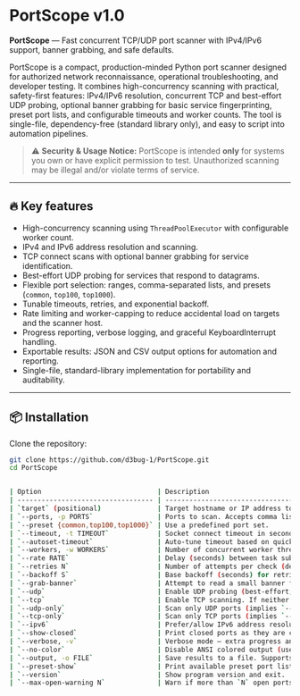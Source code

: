 # PortScope v1.0

**PortScope** — Fast concurrent TCP/UDP port scanner with IPv4/IPv6 support, banner grabbing, and safe defaults.

PortScope is a compact, production-minded Python port scanner designed for authorized network reconnaissance, operational troubleshooting, and developer testing. It combines high-concurrency scanning with practical, safety-first features: IPv4/IPv6 resolution, concurrent TCP and best-effort UDP probing, optional banner grabbing for basic service fingerprinting, preset port lists, and configurable timeouts and worker counts. The tool is single-file, dependency-free (standard library only), and easy to script into automation pipelines.

> ⚠️ **Security & Usage Notice:** PortScope is intended **only** for systems you own or have explicit permission to test. Unauthorized scanning may be illegal and/or violate terms of service.

---

## 🔥 Key features
- High-concurrency scanning using `ThreadPoolExecutor` with configurable worker count.  
- IPv4 and IPv6 address resolution and scanning.  
- TCP connect scans with optional banner grabbing for service identification.  
- Best-effort UDP probing for services that respond to datagrams.  
- Flexible port selection: ranges, comma-separated lists, and presets (`common`, `top100`, `top1000`).  
- Tunable timeouts, retries, and exponential backoff.  
- Rate limiting and worker-capping to reduce accidental load on targets and the scanner host.  
- Progress reporting, verbose logging, and graceful KeyboardInterrupt handling.  
- Exportable results: JSON and CSV output options for automation and reporting.  
- Single-file, standard-library implementation for portability and auditability.

---

## 📦 Installation

Clone the repository:

```bash
git clone https://github.com/d3bug-1/PortScope.git
cd PortScope


| Option                             | Description                                                                                           | Example                                                        |
| ---------------------------------- | ----------------------------------------------------------------------------------------------------- | -------------------------------------------------------------- |
| `target` (positional)              | Target hostname or IP address to scan.                                                                | `python3 scanner.py example.com`                               |
| `--ports, -p PORTS`                | Ports to scan. Accepts comma lists and ranges (e.g. `22,80,443` or `1-1024`).                         | `python3 scanner.py example.com --ports 22,80,443`             |
| `--preset {common,top100,top1000}` | Use a predefined port set.                                                                            | `python3 scanner.py 8.8.8.8 --preset common`                   |
| `--timeout, -t TIMEOUT`            | Socket connect timeout in seconds (float). Default: `1.0`.                                            | `python3 scanner.py example.com --timeout 0.5`                 |
| `--autoset-timeout`                | Auto-tune timeout based on quick sample connects (best-effort).                                       | `python3 scanner.py example.com --autoset-timeout`             |
| `--workers, -w WORKERS`            | Number of concurrent worker threads (capped by system limits). Default: `200`.                        | `python3 scanner.py target.com --workers 400`                  |
| `--rate RATE`                      | Delay (seconds) between task submissions (simple rate limiting).                                      | `python3 scanner.py target.com --ports 1-1000 --rate 0.01`     |
| `--retries N`                      | Number of attempts per check (default `1`).                                                           | `python3 scanner.py example.com --ports 80 --retries 3`        |
| `--backoff S`                      | Base backoff (seconds) for retries — exponential backoff: `S * 2^(attempt-1)`.                        | `python3 scanner.py example.com --retries 3 --backoff 2`       |
| `--grab-banner`                    | Attempt to read a small banner from open TCP services (HTTP/SSH/etc.).                                | `python3 scanner.py example.com --ports 22,80 --grab-banner`   |
| `--udp`                            | Enable UDP probing (best-effort; many UDP services do not respond).                                   | `python3 scanner.py example.com --udp --ports 53,123`          |
| `--tcp`                            | Enable TCP scanning. If neither `--tcp` nor `--udp` specified, TCP is enabled by default.             | `python3 scanner.py example.com --tcp --ports 22,80`           |
| `--udp-only`                       | Scan only UDP ports (implies `--udp`).                                                                | `python3 scanner.py example.com --udp-only --ports 53,161`     |
| `--tcp-only`                       | Scan only TCP ports (implies `--tcp`).                                                                | `python3 scanner.py example.com --tcp-only --ports 1-1024`     |
| `--ipv6`                           | Prefer/allow IPv6 address resolution and scanning for the target.                                     | `python3 scanner.py [2001:db8::1] --ipv6 --ports 22,80`        |
| `--show-closed`                    | Print closed ports as they are checked (very verbose).                                                | `python3 scanner.py example.com --ports 1-200 --show-closed`   |
| `--verbose, -v`                    | Verbose mode — extra progress and debug messages.                                                     | `python3 scanner.py example.com --verbose`                     |
| `--no-color`                       | Disable ANSI colored output (useful for logs).                                                        | `python3 scanner.py example.com --no-color`                    |
| `--output, -o FILE`                | Save results to a file. Supports `.json` and `.csv`. If no recognized extension, `.json` is appended. | `python3 scanner.py example.com --ports 1-500 -o results.json` |
| `--preset-show`                    | Print available preset port lists and exit.                                                           | `python3 scanner.py --preset-show`                             |
| `--version`                        | Show program version and exit.                                                                        | `python3 scanner.py --version`                                 |
| `--max-open-warning N`             | Warn if more than `N` open ports are found (safety threshold).                                        | `python3 scanner.py example.com --max-open-warning 200`        |


